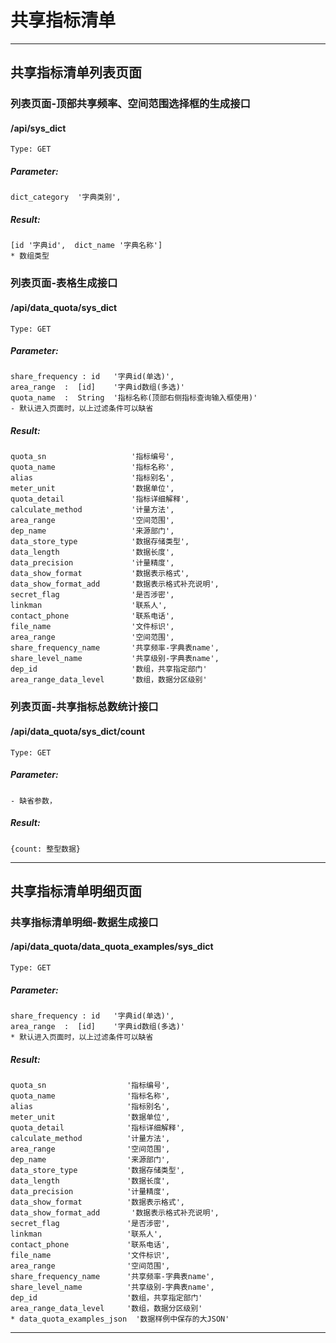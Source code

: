 # 共享指标清单

-----

## 共享指标清单列表页面

### 列表页面-顶部共享频率、空间范围选择框的生成接口
#### /api/sys_dict
    Type: GET
##### Parameter:
    dict_category  '字典类别',
##### Result:
    [id '字典id',  dict_name '字典名称']
    * 数组类型

### 列表页面-表格生成接口
#### /api/data_quota/sys_dict
    Type: GET
##### Parameter:
    share_frequency : id   '字典id(单选)',
    area_range  :  [id]    '字典id数组(多选)'
    quota_name  :  String  '指标名称(顶部右侧指标查询输入框使用)'
    - 默认进入页面时，以上过滤条件可以缺省
##### Result:
    quota_sn                   '指标编号',
    quota_name                 '指标名称',
    alias                      '指标别名',
    meter_unit                 '数据单位',
    quota_detail               '指标详细解释',
    calculate_method           '计量方法',
    area_range                 '空间范围',
    dep_name                   '来源部门',
    data_store_type            '数据存储类型',
    data_length                '数据长度',
    data_precision             '计量精度',
    data_show_format           '数据表示格式',
    data_show_format_add       '数据表示格式补充说明',
    secret_flag                '是否涉密',
    linkman                    '联系人',
    contact_phone              '联系电话',
    file_name                  '文件标识',
    area_range                 '空间范围',
    share_frequency_name       '共享频率-字典表name',
    share_level_name           '共享级别-字典表name',
    dep_id                     '数组，共享指定部门'
    area_range_data_level      '数组，数据分区级别'

### 列表页面-共享指标总数统计接口
#### /api/data_quota/sys_dict/count
    Type: GET
##### Parameter:
    - 缺省参数，
##### Result:
    {count: 整型数据}

-----

## 共享指标清单明细页面

### 共享指标清单明细-数据生成接口
#### /api/data_quota/data_quota_examples/sys_dict
    Type: GET
##### Parameter:
    share_frequency : id   '字典id(单选)',
    area_range  :  [id]    '字典id数组(多选)'
    * 默认进入页面时，以上过滤条件可以缺省
##### Result:
    quota_sn                  '指标编号',
    quota_name                '指标名称',
    alias                     '指标别名',
    meter_unit                '数据单位',
    quota_detail              '指标详细解释',
    calculate_method          '计量方法',
    area_range                '空间范围',
    dep_name                  '来源部门',
    data_store_type           '数据存储类型',
    data_length               '数据长度',
    data_precision            '计量精度',
    data_show_format          '数据表示格式',
    data_show_format_add       '数据表示格式补充说明',
    secret_flag               '是否涉密',
    linkman                   '联系人',
    contact_phone             '联系电话',
    file_name                 '文件标识',
    area_range                '空间范围',
    share_frequency_name      '共享频率-字典表name',
    share_level_name          '共享级别-字典表name',
    dep_id                    '数组，共享指定部门'
    area_range_data_level     '数组，数据分区级别'
    * data_quota_examples_json  '数据样例中保存的大JSON'

-----
